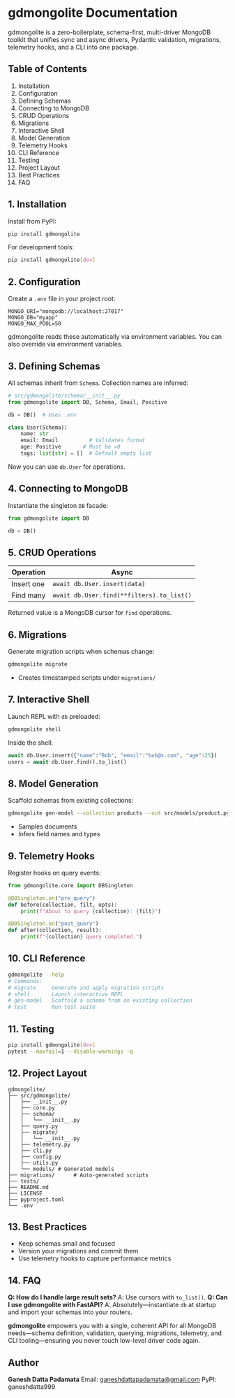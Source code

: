 # gdmongolite Documentation
gdmongolite is a zero-boilerplate, schema-first, multi-driver MongoDB toolkit that unifies sync and async drivers, Pydantic validation, migrations, telemetry hooks, and a CLI into one package.

## Table of Contents
1. Installation
2. Configuration
3. Defining Schemas
4. Connecting to MongoDB
5. CRUD Operations
6. Migrations
7. Interactive Shell
8. Model Generation
9. Telemetry Hooks
10. CLI Reference
11. Testing
12. Project Layout
13. Best Practices
14. FAQ

## 1. Installation
Install from PyPI:
```bash
pip install gdmongolite
```
For development tools:
```bash
pip install gdmongolite[dev]
```

## 2. Configuration
Create a `.env` file in your project root:
```
MONGO_URI="mongodb://localhost:27017"
MONGO_DB="myapp"
MONGO_MAX_POOL=50
```
gdmongolite reads these automatically via environment variables. You can also override via environment variables.

## 3. Defining Schemas
All schemas inherit from `Schema`. Collection names are inferred:
```python
# src/gdmongolite/schema/__init__.py
from gdmongolite import DB, Schema, Email, Positive

db = DB()  # Uses .env

class User(Schema):
    name: str
    email: Email          # Validates format
    age: Positive       # Must be >0
    tags: list[str] = []  # Default empty list
```
Now you can use `db.User` for operations.

## 4. Connecting to MongoDB
Instantiate the singleton `DB` facade:
```python
from gdmongolite import DB

db = DB()
```

## 5. CRUD Operations
| Operation      | Async                                        |
|----------------|----------------------------------------------|
| Insert one     | `await db.User.insert(data)`                 |
| Find many      | `await db.User.find(**filters).to_list()`    |
Returned value is a MongoDB cursor for `find` operations.

## 6. Migrations
Generate migration scripts when schemas change:
```bash
gdmongolite migrate
```
- Creates timestamped scripts under `migrations/`

## 7. Interactive Shell
Launch REPL with `db` preloaded:
```bash
gdmongolite shell
```
Inside the shell:
```python
await db.User.insert({"name":"Bob", "email":"bob@x.com", "age":25})
users = await db.User.find().to_list()
```

## 8. Model Generation
Scaffold schemas from existing collections:
```bash
gdmongolite gen-model --collection products --out src/models/product.py
```
- Samples documents
- Infers field names and types

## 9. Telemetry Hooks
Register hooks on query events:
```python
from gdmongolite.core import DBSingleton

@DBSingleton.on("pre_query")
def before(collection, filt, opts):
    print(f"About to query {collection}: {filt}")

@DBSingleton.on("post_query")
def after(collection, result):
    print(f"{collection} query completed.")
```

## 10. CLI Reference
```bash
gdmongolite --help
# Commands:
# migrate     Generate and apply migration scripts
# shell       Launch interactive REPL
# gen-model   Scaffold a schema from an existing collection
# test        Run test suite
```

## 11. Testing
```bash
pip install gdmongolite[dev]
pytest --maxfail=1 --disable-warnings -q
```

## 12. Project Layout
```
gdmongolite/
├── src/gdmongolite/
│   ├── __init__.py
│   ├── core.py
│   ├── schema/
│   │   └── __init__.py
│   ├── query.py
│   ├── migrate/
│   │   └── __init__.py
│   ├── telemetry.py
│   ├── cli.py
│   ├── config.py
│   ├── utils.py
│   └── models/ # Generated models
├── migrations/      # Auto-generated scripts
├── tests/
├── README.md
├── LICENSE
├── pyproject.toml
└── .env
```

## 13. Best Practices
- Keep schemas small and focused
- Version your migrations and commit them
- Use telemetry hooks to capture performance metrics

## 14. FAQ
**Q: How do I handle large result sets?**
A: Use cursors with `to_list()`.
**Q: Can I use gdmongolite with FastAPI?**
A: Absolutely—instantiate `db` at startup and import your schemas into your routers.

**gdmongolite** empowers you with a single, coherent API for all MongoDB needs—schema definition, validation, querying, migrations, telemetry, and CLI tooling—ensuring you never touch low-level driver code again.

## Author
**Ganesh Datta Padamata**
Email: ganeshdattapadamata@gmail.com
PyPI: ganeshdatta999
